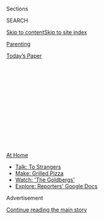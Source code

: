 <div id="app">

<div>

<div>

<div>

<div class="NYTAppHideMasthead css-1q2w90k e1suatyy0">

<div class="section css-ui9rw0 e1suatyy2">

<div class="css-eph4ug er09x8g0">

<div class="css-6n7j50">

</div>

<span class="css-1dv1kvn">Sections</span>

<div class="css-10488qs">

<span class="css-1dv1kvn">SEARCH</span>

</div>

[Skip to content](#site-content)[Skip to site
index](#site-index)

</div>

<div id="masthead-section-label" class="css-1wr3we4 eaxe0e00">

[Parenting](https://www.nytimes3xbfgragh.onion/section/parenting)

</div>

<div class="css-10698na e1huz5gh0">

</div>

</div>

<div id="masthead-bar-one" class="section hasLinks css-15hmgas e1csuq9d3">

<div class="css-uqyvli e1csuq9d0">

</div>

<div class="css-1uqjmks e1csuq9d1">

</div>

<div class="css-9e9ivx">

[](https://myaccount.nytimes3xbfgragh.onion/auth/login?response_type=cookie&client_id=vi)

</div>

<div class="css-1bvtpon e1csuq9d2">

[Today’s
Paper](https://www.nytimes3xbfgragh.onion/section/todayspaper)

</div>

</div>

</div>

</div>

<div data-aria-hidden="false">

<div id="site-content" data-role="main">

<div>

<div class="css-1aor85t" style="opacity:0.000000001;z-index:-1;visibility:hidden">

<div class="css-1hqnpie">

<div class="css-epjblv">

<span class="css-17xtcya">[Parenting](/section/parenting)</span><span class="css-x15j1o">|</span><span class="css-fwqvlz">When
Impulse Buys Make You Feel
Safe</span>

</div>

<div class="css-k008qs">

<div class="css-1iwv8en">

<span class="css-18z7m18"></span>

<div>

</div>

</div>

<span class="css-1n6z4y">https://nyti.ms/3e5LOQS</span>

<div class="css-1705lsu">

<div class="css-4xjgmj">

<div class="css-4skfbu" data-role="toolbar" data-aria-label="Social Media Share buttons, Save button, and Comments Panel with current comment count" data-testid="share-tools">

  - 
  - 
  - 
  - 
    
    <div class="css-6n7j50">
    
    </div>

  - 

</div>

</div>

</div>

</div>

</div>

</div>

<div id="NYT_TOP_BANNER_REGION" class="css-13pd83m">

<div>

<div id="maps-athome-menu" class="section interactive-content interactive-size-medium css-1edisqu">

<div class="css-17ih8de interactive-body">

<div class="at-home-nav__innerContainer">

<div class="at-home-nav__title">

[At
Home](https://www.nytimes3xbfgragh.onion/spotlight/at-home?action=click&pgtype=Article&state=default&region=TOP_BANNER&context=at_home_menu)

</div>

  - [Talk: To
    Strangers](https://www.nytimes3xbfgragh.onion/2020/08/03/well/family/the-benefits-of-talking-to-strangers.html?action=click&pgtype=Article&state=default&region=TOP_BANNER&context=at_home_menu)
  - [Make: Grilled
    Pizza](https://www.nytimes3xbfgragh.onion/2020/08/01/at-home/coronavirus-make-pizza-on-a-grill.html?action=click&pgtype=Article&state=default&region=TOP_BANNER&context=at_home_menu)
  - [Watch: 'The
    Goldbergs'](https://www.nytimes3xbfgragh.onion/2020/07/31/arts/television/goldbergs-abc-stream.html?action=click&pgtype=Article&state=default&region=TOP_BANNER&context=at_home_menu)
  - [Explore: Reporters' Google
    Docs](https://www.nytimes3xbfgragh.onion/interactive/2020/at-home/even-more-reporters-editors-diaries-lists-recommendations.html?action=click&pgtype=Article&state=default&region=TOP_BANNER&context=at_home_menu)

</div>

</div>

</div>

</div>

</div>

<div id="top-wrapper" class="css-1sy8kpn">

<div id="top-slug" class="css-l9onyx">

Advertisement

</div>

[Continue reading the main
story](#after-top)

<div class="ad top-wrapper" style="text-align:center;height:100%;display:block;min-height:250px">

<div id="top" class="place-ad" data-position="top" data-size-key="top">

</div>

</div>

<div id="after-top">

</div>

</div>

<div>

<div id="sponsor-wrapper" class="css-1hyfx7x">

<div id="sponsor-slug" class="css-19vbshk">

Supported by

</div>

[Continue reading the main
story](#after-sponsor)

<div id="sponsor" class="ad sponsor-wrapper" style="text-align:center;height:100%;display:block">

</div>

<div id="after-sponsor">

</div>

</div>

<div class="css-186x18t">

</div>

<div class="css-1vkm6nb ehdk2mb0">

# When Impulse Buys Make You Feel Safe

</div>

A toddler-sized vacuum can’t fix the world. But it can make my kid
smile, and help soothe my uncertainty.

<div class="css-18e8msd">

<div class="css-vp77d3 epjyd6m0">

<div class="css-hus3qt ey68jwv0" data-aria-hidden="true">

[![Kaitlyn
Greenidge](https://static01.graylady3jvrrxbe.onion/images/2018/04/05/opinion/kaitlyn-greenidge/kaitlyn-greenidge-thumbLarge-v2.jpg
"Kaitlyn Greenidge")](https://www.nytimes3xbfgragh.onion/by/kaitlyn-greenidge)

</div>

<div class="css-1baulvz">

By [<span class="css-1baulvz last-byline" itemprop="name">Kaitlyn
Greenidge</span>](https://www.nytimes3xbfgragh.onion/by/kaitlyn-greenidge)

</div>

</div>

  - June 17,
    2020

  - 
    
    <div class="css-4xjgmj">
    
    <div class="css-d8bdto" data-role="toolbar" data-aria-label="Social Media Share buttons, Save button, and Comments Panel with current comment count" data-testid="share-tools">
    
      - 
      - 
      - 
      - 
        
        <div class="css-6n7j50">
        
        </div>
    
      - 
    
    </div>
    
    </div>

</div>

</div>

<div class="section meteredContent css-1r7ky0e" name="articleBody" itemprop="articleBody">

<div class="css-79elbk" data-testid="photoviewer-wrapper">

<div class="css-z3e15g" data-testid="photoviewer-wrapper-hidden">

</div>

<div class="css-1a48zt4 ehw59r15" data-testid="photoviewer-children">

![<span class="css-cnj6d5 e1z0qqy90" itemprop="copyrightHolder"><span class="css-1ly73wi e1tej78p0">Credit...</span><span>Adriana
Bellet</span></span>](https://static01.graylady3jvrrxbe.onion/images/2020/06/17/multimedia/17parenting-NL-vacuum/17parenting-NL-vacuum-articleLarge.jpg?quality=75&auto=webp&disable=upscale)

</div>

</div>

<div class="css-1fanzo5 StoryBodyCompanionColumn">

<div class="css-53u6y8">

*I’m taking a break this week, so I asked Kaitlyn Greenidge,* [*an NYT
Parenting
contributor*](https://www.nytimes3xbfgragh.onion/2020/04/16/parenting/baby/work-conference-life-balance.html)
*and the author of “*[*We Love You, Charlie
Freeman,*](https://www.workman.com/products/we-love-you-charlie-freeman)*”*
*to step in for me. Read her previous newsletter, about narrating the
world for her
daughter,*[*here*](https://www.nytimes3xbfgragh.onion/2020/02/26/parenting/making-awkward-small-talk-with-my-baby.html)*.
— Jessica Grose, lead editor, NYT Parenting*

I bought the toddler-sized vacuum cleaner at 3 a.m. in early June. I
felt slightly giddy when I pressed the button.

I’d just spent the past four hours scrolling Twitter, watching as police
officers [injured
protesters](https://www.nytimes3xbfgragh.onion/2020/06/05/us/police-violence-george-floyd.html),
reading the vitriol trolls spew, stopping every so often for the more
beautiful images — [the black cowboys in
Texas](https://www.newsweek.com/black-texas-cowboys-horseback-protest-george-floyds-death-viral-video-1508378)
and the ballroom dancers doing death drops in the middle of a march and
the Amish carrying Black Lives Matter signs.

I’d drunk in all the chaos, and I was jittery and sad and scared. My
daughter was asleep beside me, and everyone in the house was asleep,
too. I had no one to talk to about any of it at that moment. So I bought
the toy vacuum cleaner for a little release.

</div>

</div>

<div class="css-1fanzo5 StoryBodyCompanionColumn">

<div class="css-53u6y8">

I knew I shouldn’t do it. I knew consuming a child’s hard-plastic toy
that is probably going to end up at the bottom of the ocean in 15 years
was a terrible response to all of those feelings. But it was an impulse
that has been irresistible to me in these months of uncertainty.

Since March, so many packages have come to the house in Massachusetts,
where my daughter and I are quarantining with my sisters, nieces,
brother-in-law and mother. My mom ordered something from Amazon nearly
every day. My sister did, too. One of my nieces only emerged from her
room for the mail check. She is just 11, but was engaged in a
long-running, cat-and-mouse game with an off-brand earbud website. Every
few days, the company sent her non-Apple earbuds that didn’t work, and
every few days she sent them back and requested a replacement. The
company was not aware that they were playing this game with a
sixth-grader who had infinite patience and still trusted that those in
power would do the right thing.

Purchasing nonessentials is always fraught for me. I grew up poor, when
the miscalculation of overspending by $20 could mean the lights were out
for a week or the car was repossessed.

When you are poor, everyone has advice on what you can do to not be
poor, but weirdly, none of it ever comes around to “your employer should
pay you a living wage.” Instead, there are many people who wish to tell
you that if you just thought better about how to spend that $20, it
wouldn’t matter if you were chronically underpaid.

So, as an adult, even small purchases can cause a panic attack. When my
daughter was born, I was between regular paying gigs. I remember sobbing
as I bought a smoothie at our local juice bar when my daughter was a few
weeks old. I was one month away from a recurring paycheck with a
comfortable amount of savings in the bank, but I was certain that that
$6 would send my family into financial ruin.

</div>

</div>

<div class="css-1fanzo5 StoryBodyCompanionColumn">

<div class="css-53u6y8">

And for a smoothie\! What a cliché of a millennial parent I would be. I
wouldn’t be able to live the embarrassment down.

I had hoped adulthood, relative financial stability and parenthood would
cure me of this anxiety. I did not want to pass it on to my daughter or
have her live in the tense atmosphere of it.

But then quarantine and protests and all of a sudden it felt like my
anxiety around purchases was justified. I have never bought more things
on a whim than during this time: baby-sized tool kits, baby-sized
musical instruments and so many novelty onesies.

It’s about control, of course. Life feels normal when I remind myself I
can still buy things that will make my daughter laugh or things that
will make her look cute. I can’t say what our life will look like next
year at this time, whether [the record unemployment
rates](https://www.nytimes3xbfgragh.onion/2020/05/09/business/economy/coronavirus-unemployment.html)
will come for our family. I *can* say that a toy truck will make her
happy today.

The craziest thing we’ve bought during this spending frenzy is a pool.
Not a big one. It is only 3 feet deep and 10 feet long. It happened
because my sister and I were talking about what we would do with our
kids during this Covid summer, when the Y was closed and we feared the
beaches might be closed, too.

In general, our quarantine house is a surprisingly harmonious set-up,
but even our close family bonds would be stretched to the limit on the
first hot, muggy day of summer. A pool, then, my sister suggested.

“Absolutely not,” I said. “The property values. The housing insurance.
It’s not worth it.”

“You’re right,” my sister said. Then she and my mom bought the
above-ground pool when I left the room to feed my daughter.

</div>

</div>

<div class="css-1fanzo5 StoryBodyCompanionColumn">

<div class="css-53u6y8">

“It was only $700,” my sister said. “If the adults split the cost, it’s
not that much.”

I could feel the old wave of money anxiety coming, countered by this new
wave of uncertainty for the future. I thought of the first hot day
together. I imagined my daughter, who runs hot and always feels sweaty
even on a 60-degree day, clinging to me, and the only relief being an
electric fan.

“It will be OK,” my sister said.

I spent the next night searching for pool floats. A sloth-shaped one
will ship to me in two weeks, I am told.

*P.S.* [*Click here to read all NYT Parenting coverage on
coronavirus*](https://www.nytimes3xbfgragh.onion/spotlight/parenting-kids-coronavirus)*.
Follow us on Instagram*
[*@NYTParenting*](https://nl.nytimes3xbfgragh.onion/f/a/KbjXDcX6H0j8UEI7pPcixg~~/AAAAAQA~/RgRfwNx_P0TIaHR0cHM6Ly93d3cuaW5zdGFncmFtLmNvbS9ueXRwYXJlbnRpbmcvP3RlPTEmbmw9bnl0LXBhcmVudGluZyZlbWM9ZWRpdF9wdGdfMjAxOTExMjc_Y2FtcGFpZ25faWQ9MTE4Jmluc3RhbmNlX2lkPTE0MTI0JnNlZ21lbnRfaWQ9MTkxMzImdXNlcl9pZD04NWJmMjRhZjE2MTk0YTlkZjgxMGQ3OTZhMzU4NmVlZCZyZWdpX2lkPTg5OTQ5NDMxMjAxOTExMjdXA255dEIKABt_V95d7BxQnFIbbWVsb255Y2UubWNhZmVlQG55dGltZXMuY29tWAQAAAAA)*.
Join* [*us on
Facebook*](https://nl.nytimes3xbfgragh.onion/f/a/vsa5Ga3bcTyDwVsY509i_w~~/AAAAAQA~/RgRfwNx_P0THaHR0cHM6Ly93d3cuZmFjZWJvb2suY29tL255dHBhcmVudGluZy8_dGU9MSZubD1ueXQtcGFyZW50aW5nJmVtYz1lZGl0X3B0Z18yMDE5MTEyNz9jYW1wYWlnbl9pZD0xMTgmaW5zdGFuY2VfaWQ9MTQxMjQmc2VnbWVudF9pZD0xOTEzMiZ1c2VyX2lkPTg1YmYyNGFmMTYxOTRhOWRmODEwZDc5NmEzNTg2ZWVkJnJlZ2lfaWQ9ODk5NDk0MzEyMDE5MTEyN1cDbnl0QgoAG39X3l3sHFCcUhttZWxvbnljZS5tY2FmZWVAbnl0aW1lcy5jb21YBAAAAAA~)*.
Find* [*us on
Twitter*](https://nl.nytimes3xbfgragh.onion/f/a/swlUZzCVQVD_-CDgazvCtw~~/AAAAAQA~/RgRfwNx_P0TCaHR0cHM6Ly90d2l0dGVyLmNvbS9ueXRwYXJlbnRpbmcvP3RlPTEmbmw9bnl0LXBhcmVudGluZyZlbWM9ZWRpdF9wdGdfMjAxOTExMjc_Y2FtcGFpZ25faWQ9MTE4Jmluc3RhbmNlX2lkPTE0MTI0JnNlZ21lbnRfaWQ9MTkxMzImdXNlcl9pZD04NWJmMjRhZjE2MTk0YTlkZjgxMGQ3OTZhMzU4NmVlZCZyZWdpX2lkPTg5OTQ5NDMxMjAxOTExMjdXA255dEIKABt_V95d7BxQnFIbbWVsb255Y2UubWNhZmVlQG55dGltZXMuY29tWAQAAAAA)
*for the latest updates. Read last week’s newsletter, about how to
manage multigenerational living here.*

-----

## Want More on Parenting and Money?

  - [Modern parenting is
    expensive](https://www.nytimes3xbfgragh.onion/spotlight/price-of-modern-parenting),
    and parents who are in the “sandwich generation” caring for young
    kids and aging relatives at the same time, [feel the pain
    acutely](https://www.nytimes3xbfgragh.onion/2020/02/11/parenting/sandwich-generation-costs.html).

  - In August, former NYT Parenting editor Katherine Zoepf wrote about
    renting [out a room in her apartment to make ends
    meet](https://www.nytimes3xbfgragh.onion/2019/08/27/parenting/parents-money-stress.html).

  - In February, NYT Parenting reporter Christina Caron wrote about a
    family with [a $4 million NICU
    bill](https://www.nytimes3xbfgragh.onion/2020/02/11/parenting/nicu-costs.html).

-----

## Tiny Victories

*Parenting can be a grind. Let’s celebrate the tiny victories.*

> Instead of going through the usual bedtime struggle, one night I
> decided to only say the word “pajamas.” After seven repetitions, my
> toddler said, “OK, mama. I give up.” And she put on her pajamas. *—
> Rebecca Van Sickle, Portland, Ore.*

-----

*If you want a chance to get your Tiny Victory published, find us on
Instagram* [*@NYTparenting*](https://www.instagram.com/nytparenting/)
*and use the hashtag \#tinyvictories;* [*email
us*](mailto:parenting_submissions@NYTimes.com?subject=Tiny%20Victories)*;
or enter your* [*Tiny Victory at the bottom of this
page*](https://www.nytimes3xbfgragh.onion/2019/03/19/reader-center/parenting-section-tiny-victories.html?module=inline)*.
Include your full name and location. Tiny Victories may be edited for
clarity and style.* *Your name, location and comments may be published,
but your contact information will not. By submitting to us, you agree
that you have read, understand and accept the* [*Reader Submission
Terms*](https://nyti.ms/2Q9M7i0) *in relation to all of the content and
other information you send to us.*

</div>

</div>

</div>

<div>

</div>

<div>

</div>

<div>

</div>

<div>

<div id="bottom-wrapper" class="css-1ede5it">

<div id="bottom-slug" class="css-l9onyx">

Advertisement

</div>

[Continue reading the main
story](#after-bottom)

<div id="bottom" class="ad bottom-wrapper" style="text-align:center;height:100%;display:block;min-height:90px">

</div>

<div id="after-bottom">

</div>

</div>

</div>

</div>

</div>

## Site Index

<div>

</div>

## Site Information Navigation

  - [© <span>2020</span> <span>The New York Times
    Company</span>](https://help.nytimes3xbfgragh.onion/hc/en-us/articles/115014792127-Copyright-notice)

<!-- end list -->

  - [NYTCo](https://www.nytco.com/)
  - [Contact
    Us](https://help.nytimes3xbfgragh.onion/hc/en-us/articles/115015385887-Contact-Us)
  - [Work with us](https://www.nytco.com/careers/)
  - [Advertise](https://nytmediakit.com/)
  - [T Brand Studio](http://www.tbrandstudio.com/)
  - [Your Ad
    Choices](https://www.nytimes3xbfgragh.onion/privacy/cookie-policy#how-do-i-manage-trackers)
  - [Privacy](https://www.nytimes3xbfgragh.onion/privacy)
  - [Terms of
    Service](https://help.nytimes3xbfgragh.onion/hc/en-us/articles/115014893428-Terms-of-service)
  - [Terms of
    Sale](https://help.nytimes3xbfgragh.onion/hc/en-us/articles/115014893968-Terms-of-sale)
  - [Site
    Map](https://spiderbites.nytimes3xbfgragh.onion)
  - [Help](https://help.nytimes3xbfgragh.onion/hc/en-us)
  - [Subscriptions](https://www.nytimes3xbfgragh.onion/subscription?campaignId=37WXW)

</div>

</div>

</div>

</div>
